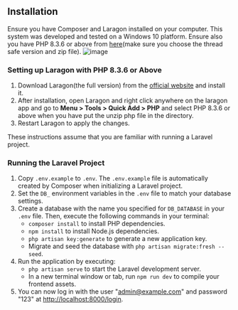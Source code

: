 ## Installation

Ensure you have Composer and Laragon installed on your computer. This system was developed and tested on a Windows 10 platform. Ensure also you have PHP 8.3.6 or above from [here](https://windows.php.net/download#php-8.3)(make sure you choose the thread safe version and zip file).
![image](https://github.com/Asolation/fyp2/assets/61383335/96002c62-a5c6-4a3a-b0c8-7229d022b772)


### Setting up Laragon with PHP 8.3.6 or Above

1. Download Laragon(the full version) from the [official website](https://laragon.org/download/index.html) and install it.
2. After installation, open Laragon and right click anywhere on the laragon app and go to **Menu > Tools > Quick Add > PHP** and select PHP 8.3.6 or above when you have put the unzip php file in the directory.
3. Restart Laragon to apply the changes.

These instructions assume that you are familiar with running a Laravel project.

### Running the Laravel Project

1. Copy `.env.example` to `.env`. The `.env.example` file is automatically created by Composer when initializing a Laravel project.
2. Set the `DB_` environment variables in the `.env` file to match your database settings.
3. Create a database with the name you specified for `DB_DATABASE` in your `.env` file. Then, execute the following commands in your terminal:
   - `composer install` to install PHP dependencies.
   - `npm install` to install Node.js dependencies.
   - `php artisan key:generate` to generate a new application key.
   - Migrate and seed the database with `php artisan migrate:fresh --seed`.
4. Run the application by executing:
   - `php artisan serve` to start the Laravel development server.
   - In a new terminal window or tab, run `npm run dev` to compile your frontend assets.
5. You can now log in with the user "admin@example.com" and password "123" at [http://localhost:8000/login](http://localhost:8000/login).

